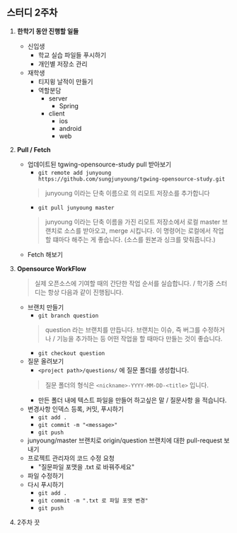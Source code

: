 ## 스터디 2주차


1. **한학기 동안 진행할 일들**
    - 신입생
        - 학교 실습 파일들 푸시하기
        - 개인별 저장소 관리
    - 재학생
        - 티지윙 날적이 만들기
        - 역할분담
            - server
                - Spring
            - client
                - ios
                - android
                - web
2. **Pull / Fetch**
    - 업데이트된 tgwing-opensource-study pull 받아보기
        - `git remote add junyoung https://github.com/sungjunyoung/tgwing-opensource-study.git`
        > junyoung 이라는 단축 이름으로 <url> 의 리모트 저장소를 추가합니다
        - `git pull junyoung master`
        > junyoung 이라는 단축 이름을 가진 리모트 저장소에서 로컬 master 브랜치로 소스를 받아오고, merge 시킵니다.
        이 명령어는 로컬에서 작업할 떄마다 해주는 게 좋습니다. (소스를 원본과 싱크를 맞춰줍니다.)
    - Fetch 해보기

3. **Opensource WorkFlow**
    > 실제 오픈소스에 기여할 때의 간단한 작업 순서를 실습합니다. / 학기중 스터디는 항상 다음과 같이 진행됩니다.

    - 브랜치 만들기
        - `git branch question`
        > question 라는 브랜치를 만듭니다. 브랜치는 이슈, 즉 버그를 수정하거나 / 기능을 추가하는 등 어떤 작업을 할 때마다 만들는 것이 좋습니다.
        - `git checkout question`
    - 질문 올려보기
        - `<project path>/questions/` 에 질문 폴더를 생성합니다.
        > 질문 폴더의 형식은 `<nickname>-YYYY-MM-DD-<title>` 입니다.
        - 만든 폴더 내에 텍스트 파일을 만들어 하고싶은 말 / 질문사항 을 적습니다.
    - 변경사항 인덱스 등록, 커밋, 푸시하기
        - `git add .`
        - `git commit -m "<message>"`
        - `git push`
    - junyoung/master 브랜치로 origin/question 브랜치에 대한 pull-request 보내기
    - 프로젝트 관리자의 코드 수정 요청
        - "질문파일 포맷을 .txt 로 바꿔주세요"
    - 파일 수정하기
    - 다시 푸시하기
        - `git add .`
        - `git commit -m ".txt 로 파일 포맷 변경"`
        - `git push`

4. 2주차 끗
